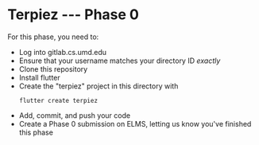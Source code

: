 # Terpiez --- Phase 0

For this phase, you need to:

 * Log into gitlab.cs.umd.edu
 * Ensure that your username matches your directory ID *exactly*
 * Clone this repository
 * Install flutter
 * Create the "terpiez" project in this directory with
   ```
   flutter create terpiez
   ```
 * Add, commit, and push your code
 * Create a Phase 0 submission on ELMS, letting us know you've finished this
   phase

